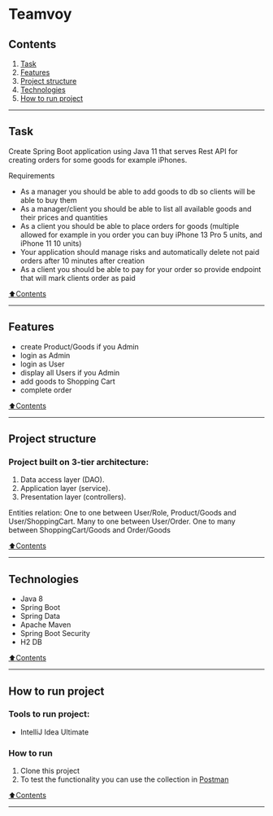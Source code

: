 # Teamvoy

## **Contents**
1. [Task](#Task)
2. [Features](#Features)
3. [Project structure](#Project-structure)
4. [Technologies](#Technologies)
5. [How to run project](#How-to-run-project)
____

## **Task**

Create Spring Boot application using Java 11 that serves Rest API for creating orders for some goods for example iPhones.

Requirements

- As a manager you should be able to add goods to db so clients will be able to buy them
- As a manager/client you should be able to list all available goods and their prices and quantities
- As a client you should be able to place orders for goods (multiple allowed for example in you order you can buy iPhone 13 Pro 5 units, and iPhone 11 10 units)
- Your application should manage risks and automatically delete not paid orders after 10 minutes after creation
- As a client you should be able to pay for your order so provide endpoint that will mark clients order as paid
  
[:arrow_up:Contents](#Contents)
____

## **Features**

* create Product/Goods if you Admin
* login as Admin
* login as User
* display all Users if you Admin
* add goods to Shopping Cart
* complete order

[:arrow_up:Contents](#Contents)
____

## **Project structure**

### Project built on 3-tier architecture:
1. Data access layer (DAO).
2. Application layer (service).
3. Presentation layer (controllers).

Entities relation: One to one between User/Role, Product/Goods and User/ShoppingCart. Many to one between User/Order. 
One to many between ShoppingCart/Goods and Order/Goods

[:arrow_up:Contents](#Contents)
____

## **Technologies**
* Java 8
* Spring Boot
* Spring Data
* Apache Maven
* Spring Boot Security
* H2 DB

[:arrow_up:Contents](#Contents)
____

## **How to run project**

### Tools to run project:
* IntelliJ Idea Ultimate

### How to run
1. Clone this project
2. To test the functionality you can use the collection in [Postman](src/main/resources/test.postman_collection.json)

[:arrow_up:Contents](#Contents)
____